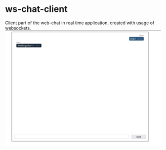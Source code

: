# ws-chat-client
Client part of the web-chat in real time application, created with usage of websockets.
![alt text](preview.png "Web-chat")
